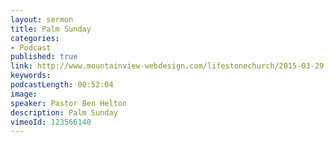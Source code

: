 ```yaml
---
layout: sermon
title: Palm Sunday
categories:
- Podcast
published: true
link: http://www.mountainview-webdesign.com/lifestonechurch/2015-03-29.mp3
keywords:
podcastLength: 00:52:04
image:
speaker: Pastor Ben Helton
description: Palm Sunday
vimeoId: 123566140
---
```

